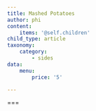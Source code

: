 ```yaml
---
title: Mashed Potatoes
author: phi
content:
    items: '@self.children'
child_type: article
taxonomy:
    category:
        - sides
data:
    menu:
        price: '5'

---
```




===
